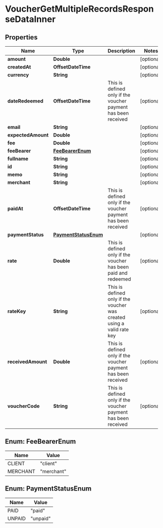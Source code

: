 

# VoucherGetMultipleRecordsResponseDataInner


## Properties

| Name | Type | Description | Notes |
|------------ | ------------- | ------------- | -------------|
|**amount** | **Double** |  |  [optional] |
|**createdAt** | **OffsetDateTime** |  |  [optional] |
|**currency** | **String** |  |  [optional] |
|**dateRedeemed** | **OffsetDateTime** | This is defined only if the voucher payment has been received |  [optional] |
|**email** | **String** |  |  [optional] |
|**expectedAmount** | **Double** |  |  [optional] |
|**fee** | **Double** |  |  [optional] |
|**feeBearer** | [**FeeBearerEnum**](#FeeBearerEnum) |  |  [optional] |
|**fullname** | **String** |  |  [optional] |
|**id** | **String** |  |  [optional] |
|**memo** | **String** |  |  [optional] |
|**merchant** | **String** |  |  [optional] |
|**paidAt** | **OffsetDateTime** | This is defined only if the voucher payment has been received |  [optional] |
|**paymentStatus** | [**PaymentStatusEnum**](#PaymentStatusEnum) |  |  [optional] |
|**rate** | **Double** | This is defined only if the voucher has been paid and redeemed |  [optional] |
|**rateKey** | **String** | This is defined only if the voucher was created using a valid rate key |  [optional] |
|**receivedAmount** | **Double** | This is defined only if the voucher payment has been received |  [optional] |
|**voucherCode** | **String** | This is defined only if the voucher payment has been received |  [optional] |



## Enum: FeeBearerEnum

| Name | Value |
|---- | -----|
| CLIENT | &quot;client&quot; |
| MERCHANT | &quot;merchant&quot; |



## Enum: PaymentStatusEnum

| Name | Value |
|---- | -----|
| PAID | &quot;paid&quot; |
| UNPAID | &quot;unpaid&quot; |



